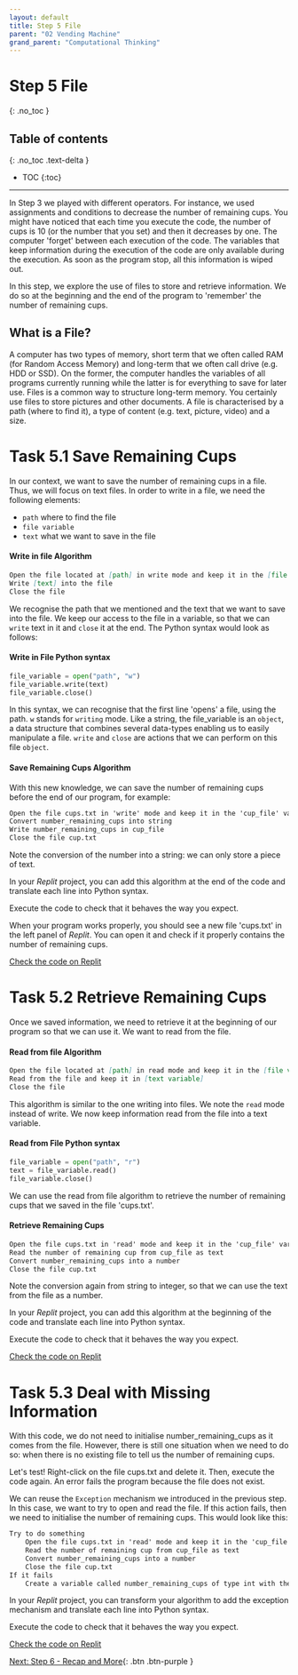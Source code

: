 ```yaml
---
layout: default
title: Step 5 File
parent: "02 Vending Machine"
grand_parent: "Computational Thinking"
---
```


# Step 5 File
{: .no_toc }

## Table of contents
{: .no_toc .text-delta }

- TOC
{:toc}

---

In Step 3 we played with different operators. For instance, we used assignments and conditions to decrease the number of remaining cups. You might have noticed that each time you execute the code, the number of cups is 10 (or the number that you set) and then it decreases by one. The computer 'forget' between each execution of the code. The variables that keep information during the execution of the code are only available during the execution. As soon as the program stop, all this information is wiped out.

In this step, we explore the use of files to store and retrieve information. We do so at the beginning and the end of the program to 'remember' the number of remaining cups.

## What is a File?

A computer has two types of memory, short term that we often called RAM (for Random Access Memory) and long-term that we often call drive (e.g. HDD or SSD). On the former, the computer handles the variables of all programs currently running while the latter is for everything to save for later use. Files is a common way to structure long-term memory. You certainly use files to store pictures and other documents. A file is characterised by a path (where to find it), a type of content (e.g. text, picture, video) and a size.


# Task 5.1 Save Remaining Cups

In our context, we want to save the number of remaining cups in a file. Thus, we will focus on text files. In order to write in a file, we need the following elements:

* `path` where to find the file
* `file variable` 
* `text` what we want to save in the file


#### Write in file Algorithm

```markdown
Open the file located at [path] in write mode and keep it in the [file variable]
Write [text] into the file
Close the file
```

We recognise the path that we mentioned and the text that we want to save into the file. We keep our access to the file in a variable, so that we can `write` text in it and `close` it at the end. The Python syntax would look as follows:

#### Write in File Python syntax

```python
file_variable = open("path", "w")
file_variable.write(text)
file_variable.close()
```

In this syntax, we can recognise that the first line 'opens' a file, using the path. `w` stands for `writing` mode. Like a string, the file_variable is an `object`, a data structure that combines several data-types enabling us to easily manipulate a file. `write` and `close` are actions that we can perform on this file `object`. 


#### Save Remaining Cups Algorithm

With this new knowledge, we can save the number of remaining cups before the end of our program, for example:

```markdown
Open the file cups.txt in 'write' mode and keep it in the 'cup_file' variable
Convert number_remaining_cups into string
Write number_remaining_cups in cup_file
Close the file cup.txt
```

Note the conversion of the number into a string: we can only store a piece of text.

In your _Replit_ project, you can add this algorithm at the end of the code and translate each line into Python syntax. 

Execute the code to check that it behaves the way you expect.

When your program works properly, you should see a new file 'cups.txt' in the left panel of _Replit_. You can open it and check if it properly contains the number of remaining cups.

[Check the code on Replit](https://repl.it/@IO1075/02-vending-machine-step5-1)


# Task 5.2 Retrieve Remaining Cups

Once we saved information, we need to retrieve it at the beginning of our program so that we can use it. We want to read from the file.

#### Read from file Algorithm

```markdown
Open the file located at [path] in read mode and keep it in the [file variable]
Read from the file and keep it in [text variable]
Close the file
```

This algorithm is similar to the one writing into files. We note the `read` mode instead of write. We now keep information read from the file into a text variable.

#### Read from File Python syntax

```python
file_variable = open("path", "r")
text = file_variable.read()
file_variable.close()
```

We can use the read from file algorithm to retrieve the number of remaining cups that we saved in the file 'cups.txt'.

#### Retrieve Remaining Cups

```markdown
Open the file cups.txt in 'read' mode and keep it in the 'cup_file' variable
Read the number of remaining cup from cup_file as text
Convert number_remaining_cups into a number
Close the file cup.txt
```

Note the conversion again from string to integer, so that we can use the text from the file as a number.

In your _Replit_ project, you can add this algorithm at the beginning of the code and translate each line into Python syntax.

Execute the code to check that it behaves the way you expect.

[Check the code on Replit](https://repl.it/@IO1075/02-vending-machine-step5-2)


# Task 5.3 Deal with Missing Information

With this code, we do not need to initialise number_remaining_cups as it comes from the file. However, there is still one situation when we need to do so: when there is no existing file to tell us the number of remaining cups.

Let's test! Right-click on the file cups.txt and delete it. Then, execute the code again. An error fails the program because the file does not exist.

We can reuse the `Exception` mechanism we introduced in the previous step. In this case, we want to try to open and read the file. If this action fails, then we need to initialise the number of remaining cups. This would look like this:

```markdown
Try to do something
    Open the file cups.txt in 'read' mode and keep it in the 'cup_file' variable
    Read the number of remaining cup from cup_file as text
    Convert number_remaining_cups into a number
    Close the file cup.txt
If it fails
    Create a variable called number_remaining_cups of type int with the initial value 10
```

In your _Replit_ project, you can transform your algorithm to add the exception mechanism and translate each line into Python syntax.

Execute the code to check that it behaves the way you expect.

[Check the code on Replit](https://repl.it/@IO1075/02-vending-machine-step5-3)


[Next: Step 6 - Recap and More]({{site.baseurl}}/assignments/02-vending-machine/step6){: .btn .btn-purple }